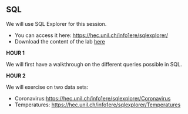 ## SQL
We will use SQL Explorer for this session.

- You can access it here: https://hec.unil.ch/info1ere/sqlexplorer/
- Download the content of the lab [here](https://github.com/michalis0/Business-Intelligence-and-Analytics/blob/master/week5%20-%20SQL/WEEK%205%20-%20LAB.pdf)

**HOUR 1**

We will first have a walkthrough on the different queries possible in SQL.

**HOUR 2**

We will exercise on two data sets:

- Coronavirus:https://hec.unil.ch/info1ere/sqlexplorer/Coronavirus
- Temperatures: https://hec.unil.ch/info1ere/sqlexplorer/Temperatures
